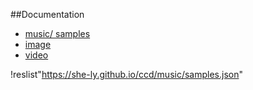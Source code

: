 ##Documentation

+ [music/ samples](music/README.md)
+ [image](image/README.md)
+ [video](video/README.md)
  
!reslist"https://she-ly.github.io/ccd/music/samples.json"


